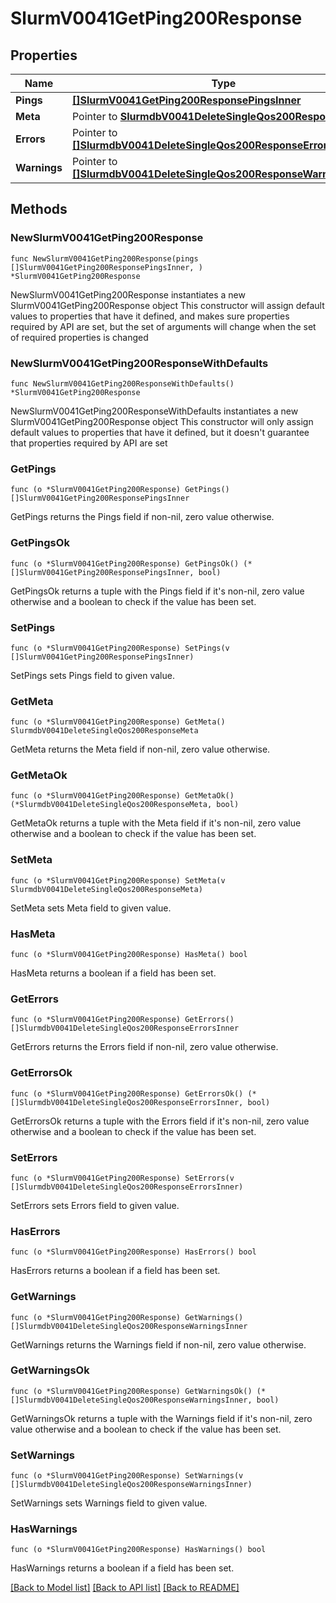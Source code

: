 # SlurmV0041GetPing200Response

## Properties

Name | Type | Description | Notes
------------ | ------------- | ------------- | -------------
**Pings** | [**[]SlurmV0041GetPing200ResponsePingsInner**](SlurmV0041GetPing200ResponsePingsInner.md) | pings | 
**Meta** | Pointer to [**SlurmdbV0041DeleteSingleQos200ResponseMeta**](SlurmdbV0041DeleteSingleQos200ResponseMeta.md) |  | [optional] 
**Errors** | Pointer to [**[]SlurmdbV0041DeleteSingleQos200ResponseErrorsInner**](SlurmdbV0041DeleteSingleQos200ResponseErrorsInner.md) | Query errors | [optional] 
**Warnings** | Pointer to [**[]SlurmdbV0041DeleteSingleQos200ResponseWarningsInner**](SlurmdbV0041DeleteSingleQos200ResponseWarningsInner.md) | Query warnings | [optional] 

## Methods

### NewSlurmV0041GetPing200Response

`func NewSlurmV0041GetPing200Response(pings []SlurmV0041GetPing200ResponsePingsInner, ) *SlurmV0041GetPing200Response`

NewSlurmV0041GetPing200Response instantiates a new SlurmV0041GetPing200Response object
This constructor will assign default values to properties that have it defined,
and makes sure properties required by API are set, but the set of arguments
will change when the set of required properties is changed

### NewSlurmV0041GetPing200ResponseWithDefaults

`func NewSlurmV0041GetPing200ResponseWithDefaults() *SlurmV0041GetPing200Response`

NewSlurmV0041GetPing200ResponseWithDefaults instantiates a new SlurmV0041GetPing200Response object
This constructor will only assign default values to properties that have it defined,
but it doesn't guarantee that properties required by API are set

### GetPings

`func (o *SlurmV0041GetPing200Response) GetPings() []SlurmV0041GetPing200ResponsePingsInner`

GetPings returns the Pings field if non-nil, zero value otherwise.

### GetPingsOk

`func (o *SlurmV0041GetPing200Response) GetPingsOk() (*[]SlurmV0041GetPing200ResponsePingsInner, bool)`

GetPingsOk returns a tuple with the Pings field if it's non-nil, zero value otherwise
and a boolean to check if the value has been set.

### SetPings

`func (o *SlurmV0041GetPing200Response) SetPings(v []SlurmV0041GetPing200ResponsePingsInner)`

SetPings sets Pings field to given value.


### GetMeta

`func (o *SlurmV0041GetPing200Response) GetMeta() SlurmdbV0041DeleteSingleQos200ResponseMeta`

GetMeta returns the Meta field if non-nil, zero value otherwise.

### GetMetaOk

`func (o *SlurmV0041GetPing200Response) GetMetaOk() (*SlurmdbV0041DeleteSingleQos200ResponseMeta, bool)`

GetMetaOk returns a tuple with the Meta field if it's non-nil, zero value otherwise
and a boolean to check if the value has been set.

### SetMeta

`func (o *SlurmV0041GetPing200Response) SetMeta(v SlurmdbV0041DeleteSingleQos200ResponseMeta)`

SetMeta sets Meta field to given value.

### HasMeta

`func (o *SlurmV0041GetPing200Response) HasMeta() bool`

HasMeta returns a boolean if a field has been set.

### GetErrors

`func (o *SlurmV0041GetPing200Response) GetErrors() []SlurmdbV0041DeleteSingleQos200ResponseErrorsInner`

GetErrors returns the Errors field if non-nil, zero value otherwise.

### GetErrorsOk

`func (o *SlurmV0041GetPing200Response) GetErrorsOk() (*[]SlurmdbV0041DeleteSingleQos200ResponseErrorsInner, bool)`

GetErrorsOk returns a tuple with the Errors field if it's non-nil, zero value otherwise
and a boolean to check if the value has been set.

### SetErrors

`func (o *SlurmV0041GetPing200Response) SetErrors(v []SlurmdbV0041DeleteSingleQos200ResponseErrorsInner)`

SetErrors sets Errors field to given value.

### HasErrors

`func (o *SlurmV0041GetPing200Response) HasErrors() bool`

HasErrors returns a boolean if a field has been set.

### GetWarnings

`func (o *SlurmV0041GetPing200Response) GetWarnings() []SlurmdbV0041DeleteSingleQos200ResponseWarningsInner`

GetWarnings returns the Warnings field if non-nil, zero value otherwise.

### GetWarningsOk

`func (o *SlurmV0041GetPing200Response) GetWarningsOk() (*[]SlurmdbV0041DeleteSingleQos200ResponseWarningsInner, bool)`

GetWarningsOk returns a tuple with the Warnings field if it's non-nil, zero value otherwise
and a boolean to check if the value has been set.

### SetWarnings

`func (o *SlurmV0041GetPing200Response) SetWarnings(v []SlurmdbV0041DeleteSingleQos200ResponseWarningsInner)`

SetWarnings sets Warnings field to given value.

### HasWarnings

`func (o *SlurmV0041GetPing200Response) HasWarnings() bool`

HasWarnings returns a boolean if a field has been set.


[[Back to Model list]](../README.md#documentation-for-models) [[Back to API list]](../README.md#documentation-for-api-endpoints) [[Back to README]](../README.md)


